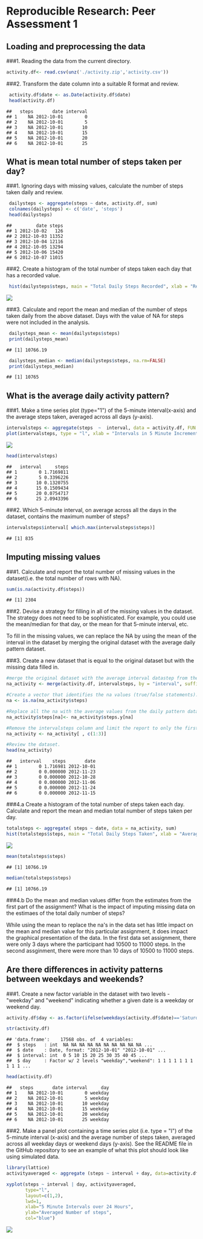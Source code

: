# Reproducible Research: Peer Assessment 1


## Loading and preprocessing the data
###1. Reading the data from the current directory.

```r
activity.df<- read.csv(unz('./activity.zip','activity.csv'))
```
###2. Transform the date column into a suitable R format and review.


```r
 activity.df$date <- as.Date(activity.df$date)
 head(activity.df)
```

```
##   steps       date interval
## 1    NA 2012-10-01        0
## 2    NA 2012-10-01        5
## 3    NA 2012-10-01       10
## 4    NA 2012-10-01       15
## 5    NA 2012-10-01       20
## 6    NA 2012-10-01       25
```
 
## What is mean total number of steps taken per day?
###1. Ignoring days with missing values, calculate the number of steps taken daily and review.

```r
 dailysteps <- aggregate(steps ~ date, activity.df, sum)
 colnames(dailysteps) <- c('date', 'steps')
 head(dailysteps)
```

```
##         date steps
## 1 2012-10-02   126
## 2 2012-10-03 11352
## 3 2012-10-04 12116
## 4 2012-10-05 13294
## 5 2012-10-06 15420
## 6 2012-10-07 11015
```

###2. Create a histogram of the total number of steps taken each day that has a recorded value.

```r
 hist(dailysteps$steps, main = "Total Daily Steps Recorded", xlab = "Recorded Daily Steps", ylab = "Frequency", breaks=53, col='blue')
```

![](PA1_template_files/figure-html/unnamed-chunk-4-1.png) 

###3. Calculate and report the mean and median of the number of steps taken daily from the above dataset.
Days with the value of NA for steps were not included in the analysis.

```r
 dailysteps_mean <- mean(dailysteps$steps)
 print(dailysteps_mean)
```

```
## [1] 10766.19
```

```r
 dailysteps_median <- median(dailysteps$steps, na.rm=FALSE)
 print(dailysteps_median)
```

```
## [1] 10765
```

## What is the average daily activity pattern?
###1. Make a time series plot (type="1") of the 5-minute interval(x-axis) and the average steps taken, averaged across all days (y-axis).

```r
intervalsteps <- aggregate(steps  ~  interval, data = activity.df, FUN = mean, rm.na = TRUE)
plot(intervalsteps, type = "l", xlab = "Intervals in 5 Minute Increments")
```

![](PA1_template_files/figure-html/unnamed-chunk-6-1.png) 

```r
head(intervalsteps)
```

```
##   interval     steps
## 1        0 1.7169811
## 2        5 0.3396226
## 3       10 0.1320755
## 4       15 0.1509434
## 5       20 0.0754717
## 6       25 2.0943396
```

###2. Which 5-minute interval, on average across all the days in the dataset, contains the maximum number of steps?

```r
intervalsteps$interval[ which.max(intervalsteps$steps)]
```

```
## [1] 835
```

## Imputing missing values
###1. Calculate and report the total number of missing values in the dataset(i.e. the total number of rows with NA).

```r
sum(is.na(activity.df$steps))
```

```
## [1] 2304
```

###2. Devise a strategy for filling in all of the missing values in the dataset. The strategy does not need to be sophisticated. For example, you could use the mean/median for that day, or the mean for that 5-minute interval, etc.

To fill in the missing values, we can replace the NA by using the mean of the interval in the dataset by merging the original dataset with the average daily pattern dataset.

###3. Create a new dataset that is equal to the original dataset but with the missing data filled in.


```r
#merge the original dataset with the average interval datastep from the average daily pattern question.
na_activity <- merge(activity.df, intervalsteps, by = "interval", suffixes = c("",".y"))

#Create a vector that identifies the na values (true/false statements).
na <- is.na(na_activity$steps)

#Replace all the na with the average values from the daily pattern dataset (intervalsteps).
na_activity$steps[na]<- na_activity$steps.y[na]

#Remove the intervalsteps column and limit the report to only the first 3 columns.
na_activity <- na_activity[ , c(1:3)]

#Review the dataset.
head(na_activity)
```

```
##   interval    steps       date
## 1        0 1.716981 2012-10-01
## 2        0 0.000000 2012-11-23
## 3        0 0.000000 2012-10-28
## 4        0 0.000000 2012-11-06
## 5        0 0.000000 2012-11-24
## 6        0 0.000000 2012-11-15
```

###4.a Create a histogram of the total number of steps taken each day. Calculate and report the mean and median total number of steps taken per day. 


```r
totalsteps <- aggregate( steps ~ date, data = na_activity, sum)
hist(totalsteps$steps, main = "Total Daily Steps Taken", xlab = "Averaged Daily Steps", ylab = "Frequency by Day", breaks=53, col='red')
```

![](PA1_template_files/figure-html/unnamed-chunk-10-1.png) 

```r
mean(totalsteps$steps)
```

```
## [1] 10766.19
```

```r
median(totalsteps$steps)
```

```
## [1] 10766.19
```

###4.b Do the mean and median values differ from the estimates from the first part of the assignment? What is the impact of imputing missing data on the estimaes of the total daily number of steps? 

While using the mean to replace the na's in the data set has little impact on the mean and median value for this particular assignment, it does impact the graphical presentation of the data. In the first data set assignment, there were only 3 days where the participant had 10500 to 11000 steps. In the second assginment, there were more than 10 days of 10500 to 11000 steps. 

## Are there differences in activity patterns between weekdays and weekends?
###1. Create a new factor variable in the dataset with two levels - "weekday" and "weekend" indicating whether a given date is a weekday or weekend day.


```r
activity.df$day <- as.factor(ifelse(weekdays(activity.df$date)=='Saturday' | weekdays(activity.df$date)=='Sunday', 'weekend', 'weekday'))

str(activity.df)
```

```
## 'data.frame':	17568 obs. of  4 variables:
##  $ steps   : int  NA NA NA NA NA NA NA NA NA NA ...
##  $ date    : Date, format: "2012-10-01" "2012-10-01" ...
##  $ interval: int  0 5 10 15 20 25 30 35 40 45 ...
##  $ day     : Factor w/ 2 levels "weekday","weekend": 1 1 1 1 1 1 1 1 1 1 ...
```

```r
head(activity.df)
```

```
##   steps       date interval     day
## 1    NA 2012-10-01        0 weekday
## 2    NA 2012-10-01        5 weekday
## 3    NA 2012-10-01       10 weekday
## 4    NA 2012-10-01       15 weekday
## 5    NA 2012-10-01       20 weekday
## 6    NA 2012-10-01       25 weekday
```

###2. Make a panel plot containing a time series plot (i.e. type = "l") of the 5-minute interval (x-axis) and the average number of steps taken, averaged across all weekday days or weekend days (y-axis). See the README file in the GitHub repository to see an example of what this plot should look like using simulated data.


```r
library(lattice)
activityaveraged <- aggregate (steps ~ interval + day, data=activity.df, FUN=mean)

xyplot(steps ~ interval | day, activityaveraged,
       type="l", 
       layout=c(1,2),
       lwd=1, 
       xlab="5 Minute Intervals over 24 Hours", 
       ylab="Averaged Number of steps",
       col="blue") 
```

![](PA1_template_files/figure-html/unnamed-chunk-12-1.png) 


 


                             
